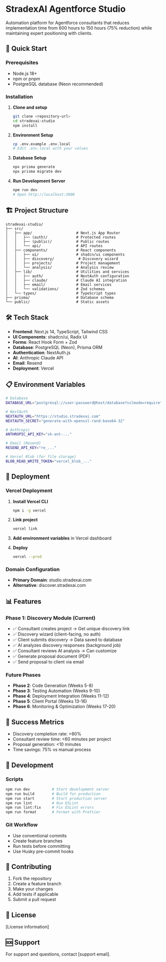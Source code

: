 # StradexAI Agentforce Studio

Automation platform for Agentforce consultants that reduces implementation time from 600 hours to 150 hours (75% reduction) while maintaining expert positioning with clients.

## 🚀 Quick Start

### Prerequisites
- Node.js 18+ 
- npm or pnpm
- PostgreSQL database (Neon recommended)

### Installation

1. **Clone and setup**
   ```bash
   git clone <repository-url>
   cd stradexai-studio
   npm install
   ```

2. **Environment Setup**
   ```bash
   cp .env.example .env.local
   # Edit .env.local with your values
   ```

3. **Database Setup**
   ```bash
   npx prisma generate
   npx prisma migrate dev
   ```

4. **Run Development Server**
   ```bash
   npm run dev
   # Open http://localhost:3000
   ```

## 🏗️ Project Structure

```
stradexai-studio/
├── src/
│   ├── app/                    # Next.js App Router
│   │   ├── (auth)/             # Protected routes
│   │   ├── (public)/           # Public routes
│   │   └── api/                # API routes
│   ├── components/             # React components
│   │   ├── ui/                 # shadcn/ui components
│   │   ├── discovery/           # Discovery wizard
│   │   ├── projects/           # Project management
│   │   └── analysis/           # Analysis review
│   ├── lib/                    # Utilities and services
│   │   ├── auth/               # NextAuth configuration
│   │   ├── claude/             # Claude AI integration
│   │   ├── email/              # Email services
│   │   └── validations/        # Zod schemas
│   └── types/                  # TypeScript types
├── prisma/                     # Database schema
└── public/                     # Static assets
```

## 🛠️ Tech Stack

- **Frontend**: Next.js 14, TypeScript, Tailwind CSS
- **UI Components**: shadcn/ui, Radix UI
- **Forms**: React Hook Form + Zod
- **Database**: PostgreSQL (Neon), Prisma ORM
- **Authentication**: NextAuth.js
- **AI**: Anthropic Claude API
- **Email**: Resend
- **Deployment**: Vercel

## 📋 Environment Variables

```bash
# Database
DATABASE_URL="postgresql://user:password@host/database?sslmode=require"

# NextAuth
NEXTAUTH_URL="https://studio.stradexai.com"
NEXTAUTH_SECRET="generate-with-openssl-rand-base64-32"

# Anthropic
ANTHROPIC_API_KEY="sk-ant-..."

# Email (Resend)
RESEND_API_KEY="re_..."

# Vercel Blob (for file storage)
BLOB_READ_WRITE_TOKEN="vercel_blob_..."
```

## 🚀 Deployment

### Vercel Deployment

1. **Install Vercel CLI**
   ```bash
   npm i -g vercel
   ```

2. **Link project**
   ```bash
   vercel link
   ```

3. **Add environment variables** in Vercel dashboard

4. **Deploy**
   ```bash
   vercel --prod
   ```

### Domain Configuration

- **Primary Domain**: studio.stradexai.com
- **Alternative**: discover.stradexai.com

## 📊 Features

### Phase 1: Discovery Module (Current)
- ✅ Consultant creates project → Get unique discovery link
- ✅ Discovery wizard (client-facing, no auth)
- ✅ Client submits discovery → Data saved to database
- ✅ AI analyzes discovery responses (background job)
- ✅ Consultant reviews AI analysis → Can customize
- ✅ Generate proposal document (PDF)
- ✅ Send proposal to client via email

### Future Phases
- **Phase 2**: Code Generation (Weeks 5-8)
- **Phase 3**: Testing Automation (Weeks 9-10)
- **Phase 4**: Deployment Integration (Weeks 11-12)
- **Phase 5**: Client Portal (Weeks 13-16)
- **Phase 6**: Monitoring & Optimization (Weeks 17-20)

## 🎯 Success Metrics

- Discovery completion rate: >80%
- Consultant review time: <60 minutes per project
- Proposal generation: <10 minutes
- Time savings: 75% vs manual process

## 📝 Development

### Scripts
```bash
npm run dev          # Start development server
npm run build        # Build for production
npm run start        # Start production server
npm run lint         # Run ESLint
npm run lint:fix     # Fix ESLint errors
npm run format       # Format with Prettier
```

### Git Workflow
- Use conventional commits
- Create feature branches
- Run tests before committing
- Use Husky pre-commit hooks

## 🤝 Contributing

1. Fork the repository
2. Create a feature branch
3. Make your changes
4. Add tests if applicable
5. Submit a pull request

## 📄 License

[License information]

## 🆘 Support

For support and questions, contact [support email].